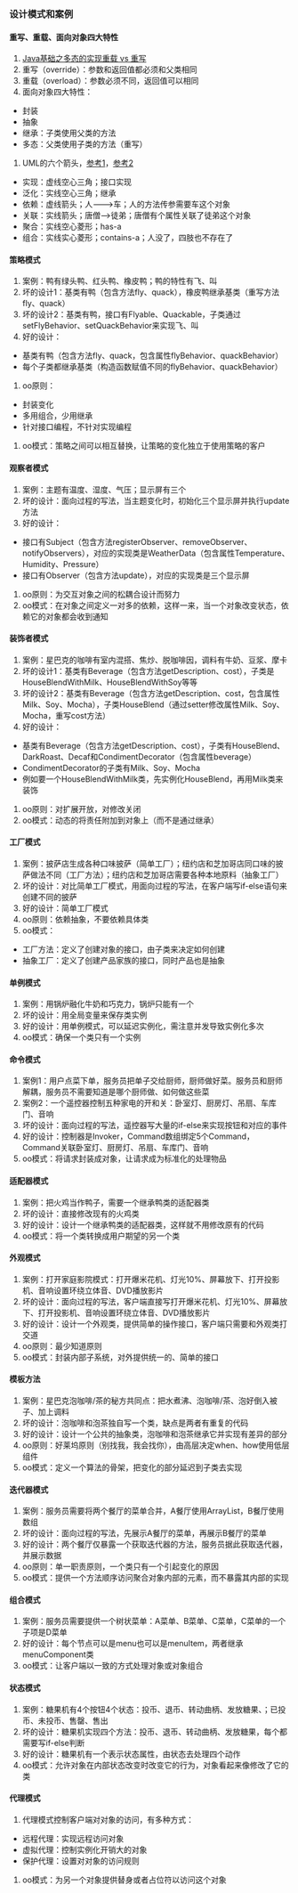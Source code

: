### 设计模式和案例

#### 重写、重载、面向对象四大特性
1. [Java基础之多态的实现重载 vs 重写](https://www.jianshu.com/p/e838c4636a57)
1. 重写（override）：参数和返回值都必须和父类相同
1. 重载（overload）：参数必须不同，返回值可以相同
1. 面向对象四大特性：
  * 封装
  * 抽象
  * 继承：子类使用父类的方法
  * 多态：父类使用子类的方法（重写）
1. UML的六个箭头，[参考1](https://www.cnblogs.com/ylq1990/p/8473041.html)，[参考2](https://www.cnblogs.com/duanxz/archive/2012/06/13/2547801.html)
  * 实现：虚线空心三角；接口实现
  * 泛化：实线空心三角；继承
  * 依赖：虚线箭头；人--->车；人的方法传参需要车这个对象
  * 关联：实线箭头；唐僧——>徒弟；唐僧有个属性关联了徒弟这个对象
  * 聚合：实线空心菱形；has-a
  * 组合：实线实心菱形；contains-a；人没了，四肢也不存在了

#### 策略模式
1. 案例：鸭有绿头鸭、红头鸭、橡皮鸭；鸭的特性有飞、叫
1. 坏的设计1：基类有鸭（包含方法fly、quack），橡皮鸭继承基类（重写方法fly、quack）
1. 坏的设计2：基类有鸭，接口有Flyable、Quackable，子类通过setFlyBehavior、setQuackBehavior来实现飞、叫
1. 好的设计：
  * 基类有鸭（包含方法fly、quack，包含属性flyBehavior、quackBehavior）
  * 每个子类都继承基类（构造函数赋值不同的flyBehavior、quackBehavior）
1. oo原则：
  * 封装变化
  * 多用组合，少用继承
  * 针对接口编程，不针对实现编程
1. oo模式：策略之间可以相互替换，让策略的变化独立于使用策略的客户

#### 观察者模式
1. 案例：主题有温度、湿度、气压；显示屏有三个
1. 坏的设计：面向过程的写法，当主题变化时，初始化三个显示屏并执行update方法
1. 好的设计：
  * 接口有Subject（包含方法registerObserver、removeObserver、notifyObservers），对应的实现类是WeatherData（包含属性Temperature、Humidity、Pressure）
  * 接口有Observer（包含方法update），对应的实现类是三个显示屏
1. oo原则：为交互对象之间的松耦合设计而努力
1. oo模式：在对象之间定义一对多的依赖，这样一来，当一个对象改变状态，依赖它的对象都会收到通知

#### 装饰者模式
1. 案例：星巴克的咖啡有室内混搭、焦炒、脱咖啡因，调料有牛奶、豆浆、摩卡
1. 坏的设计1：基类有Beverage（包含方法getDescription、cost），子类是HouseBlendWithMilk、HouseBlendWithSoy等等
1. 坏的设计2：基类有Beverage（包含方法getDescription、cost，包含属性Milk、Soy、Mocha），子类HouseBlend（通过setter修改属性Milk、Soy、Mocha，重写cost方法）
1. 好的设计：
  * 基类有Beverage（包含方法getDescription、cost），子类有HouseBlend、DarkRoast、Decaf和CondimentDecorator（包含属性beverage）
  * CondimentDecorator的子类有Milk、Soy、Mocha
  * 例如要一个HouseBlendWithMilk类，先实例化HouseBlend，再用Milk类来装饰
1. oo原则：对扩展开放，对修改关闭
1. oo模式：动态的将责任附加到对象上（而不是通过继承）

#### 工厂模式
1. 案例：披萨店生成各种口味披萨（简单工厂）；纽约店和芝加哥店同口味的披萨做法不同（工厂方法）；纽约店和芝加哥店需要各种本地原料（抽象工厂）
1. 坏的设计：对比简单工厂模式，用面向过程的写法，在客户端写if-else语句来创建不同的披萨
1. 好的设计：简单工厂模式
1. oo原则：依赖抽象，不要依赖具体类
1. oo模式：
  * 工厂方法：定义了创建对象的接口，由子类来决定如何创建
  * 抽象工厂：定义了创建产品家族的接口，同时产品也是抽象

#### 单例模式
1. 案例：用锅炉融化牛奶和巧克力，锅炉只能有一个
1. 坏的设计：用全局变量来保存类实例
1. 好的设计：用单例模式，可以延迟实例化，需注意并发导致实例化多次
1. oo模式：确保一个类只有一个实例

#### 命令模式
1. 案例1：用户点菜下单，服务员把单子交给厨师，厨师做好菜。服务员和厨师解耦，服务员不需要知道是哪个厨师做、如何做这些菜
1. 案例2：一个遥控器控制五种家电的开和关：卧室灯、厨房灯、吊扇、车库门、音响
1. 坏的设计：面向过程的写法，遥控器写大量的if-else来实现按钮和对应的事件
1. 好的设计：控制器是Invoker，Command数组绑定5个Command，Command关联卧室灯、厨房灯、吊扇、车库门、音响
1. oo模式：将请求封装成对象，让请求成为标准化的处理物品

#### 适配器模式
1. 案例：把火鸡当作鸭子，需要一个继承鸭类的适配器类
1. 坏的设计：直接修改现有的火鸡类
1. 好的设计：设计一个继承鸭类的适配器类，这样就不用修改原有的代码
1. oo模式：将一个类转换成用户期望的另一个类

#### 外观模式
1. 案例：打开家庭影院模式：打开爆米花机、灯光10%、屏幕放下、打开投影机、音响设置环绕立体音、DVD播放影片
1. 坏的设计：面向过程的写法，客户端直接写打开爆米花机、灯光10%、屏幕放下、打开投影机、音响设置环绕立体音、DVD播放影片
1. 好的设计：设计一个外观类，提供简单的操作接口，客户端只需要和外观类打交道
1. oo原则：最少知道原则
1. oo模式：封装内部子系统，对外提供统一的、简单的接口

#### 模板方法
1. 案例：星巴克泡咖啡/茶的秘方共同点：把水煮沸、泡咖啡/茶、泡好倒入被子、加上调料
1. 坏的设计：泡咖啡和泡茶独自写一个类，缺点是两者有重复的代码
1. 好的设计：设计一个公共的抽象类，泡咖啡和泡茶继承它并实现有差异的部分
1. oo原则：好莱坞原则（别找我，我会找你），由高层决定when、how使用低层组件
1. oo模式：定义一个算法的骨架，把变化的部分延迟到子类去实现

#### 迭代器模式
1. 案例：服务员需要将两个餐厅的菜单合并，A餐厅使用ArrayList，B餐厅使用数组
1. 坏的设计：面向过程的写法，先展示A餐厅的菜单，再展示B餐厅的菜单
1. 好的设计：两个餐厅仅暴露一个获取迭代器的方法，服务员据此获取迭代器，并展示数据
1. oo原则：单一职责原则，一个类只有一个引起变化的原因
1. oo模式：提供一个方法顺序访问聚合对象内部的元素，而不暴露其内部的实现

#### 组合模式
1. 案例：服务员需要提供一个树状菜单：A菜单、B菜单、C菜单，C菜单的一个子项是D菜单
1. 好的设计：每个节点可以是menu也可以是menuItem，两者继承menuComponent类
1. oo模式：让客户端以一致的方式处理对象或对象组合

#### 状态模式
1. 案例：糖果机有4个按钮4个状态：投币、退币、转动曲柄、发放糖果、；已投币、未投币、售罄、售出
1. 坏的设计：糖果机实现四个方法：投币、退币、转动曲柄、发放糖果，每个都需要写if-else判断
1. 好的设计：糖果机有一个表示状态属性，由状态去处理四个动作
1. oo模式：允许对象在内部状态改变时改变它的行为，对象看起来像修改了它的类

#### 代理模式
1. 代理模式控制客户端对对象的访问，有多种方式：
  * 远程代理：实现远程访问对象
  * 虚拟代理：控制实例化开销大的对象
  * 保护代理：设置对对象的访问规则
1. oo模式：为另一个对象提供替身或者占位符以访问这个对象


